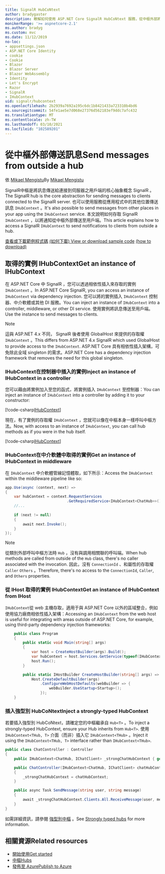 ```yaml
---
title: SignalR HubCoNtext
author: bradygaster
description: 瞭解如何使用 ASP.NET Core SignalR HubCoNtext 服務，從中樞外部將通知傳送至用戶端。
monikerRange: '>= aspnetcore-2.1'
ms.author: bradyg
ms.custom: mvc
ms.date: 11/12/2019
no-loc:
- appsettings.json
- ASP.NET Core Identity
- cookie
- Cookie
- Blazor
- Blazor Server
- Blazor WebAssembly
- Identity
- Let's Encrypt
- Razor
- SignalR
- IHubContext
uid: signalr/hubcontext
ms.openlocfilehash: 2b2939a7692a195c6dc1b8421433a723310b4bd6
ms.sourcegitcommit: 54fe1ae5e7d068e27376d562183ef9ddc7afc432
ms.translationtype: MT
ms.contentlocale: zh-TW
ms.lasthandoff: 03/10/2021
ms.locfileid: "102589201"
---
```

# <a name="send-messages-from-outside-a-hub"></a><span data-ttu-id="010f9-103">從中樞外部傳送訊息</span><span class="sxs-lookup"><span data-stu-id="010f9-103">Send messages from outside a hub</span></span>

<span data-ttu-id="010f9-104">依 [Mikael Mengistu](https://twitter.com/MikaelM_12)</span><span class="sxs-lookup"><span data-stu-id="010f9-104">By [Mikael Mengistu](https://twitter.com/MikaelM_12)</span></span>

<span data-ttu-id="010f9-105">SignalR中樞是將訊息傳送給連接到伺服器之用戶端的核心抽象概念 SignalR 。</span><span class="sxs-lookup"><span data-stu-id="010f9-105">The SignalR hub is the core abstraction for sending messages to clients connected to the SignalR server.</span></span> <span data-ttu-id="010f9-106">也可以使用服務從應用程式中的其他位置傳送訊息 `IHubContext` 。</span><span class="sxs-lookup"><span data-stu-id="010f9-106">It's also possible to send messages from other places in your app using the `IHubContext` service.</span></span> <span data-ttu-id="010f9-107">本文說明如何存取 SignalR `IHubContext` ，以將通知從中樞外部傳送至用戶端。</span><span class="sxs-lookup"><span data-stu-id="010f9-107">This article explains how to access a SignalR `IHubContext` to send notifications to clients from outside a hub.</span></span>

<span data-ttu-id="010f9-108">[查看或下載範例程式碼](https://github.com/dotnet/AspNetCore.Docs/tree/main/aspnetcore/signalr/hubcontext/sample/) [ (如何下載) ](xref:index#how-to-download-a-sample)</span><span class="sxs-lookup"><span data-stu-id="010f9-108">[View or download sample code](https://github.com/dotnet/AspNetCore.Docs/tree/main/aspnetcore/signalr/hubcontext/sample/) [(how to download)](xref:index#how-to-download-a-sample)</span></span>

## <a name="get-an-instance-of-ihubcontext"></a><span data-ttu-id="010f9-109">取得的實例 IHubContext</span><span class="sxs-lookup"><span data-stu-id="010f9-109">Get an instance of IHubContext</span></span>

<span data-ttu-id="010f9-110">在 ASP.NET Core 中 SignalR ，您可以透過相依性插入來存取的實例 `IHubContext` 。</span><span class="sxs-lookup"><span data-stu-id="010f9-110">In ASP.NET Core SignalR, you can access an instance of `IHubContext` via dependency injection.</span></span> <span data-ttu-id="010f9-111">您可以將的實例插入 `IHubContext` 控制器、中介軟體或其他 DI 服務。</span><span class="sxs-lookup"><span data-stu-id="010f9-111">You can inject an instance of `IHubContext` into a controller, middleware, or other DI service.</span></span> <span data-ttu-id="010f9-112">使用實例將訊息傳送至用戶端。</span><span class="sxs-lookup"><span data-stu-id="010f9-112">Use the instance to send messages to clients.</span></span>

> [!NOTE]
> <span data-ttu-id="010f9-113">這與 ASP.NET 4.x 不同， SignalR 後者使用 GlobalHost 來提供的存取權 `IHubContext` 。</span><span class="sxs-lookup"><span data-stu-id="010f9-113">This differs from ASP.NET 4.x SignalR which used GlobalHost to provide access to the `IHubContext`.</span></span> <span data-ttu-id="010f9-114">ASP.NET Core 具有相依性插入架構，可免除此全域 singleton 的需求。</span><span class="sxs-lookup"><span data-stu-id="010f9-114">ASP.NET Core has a dependency injection framework that removes the need for this global singleton.</span></span>

### <a name="inject-an-instance-of-ihubcontext-in-a-controller"></a><span data-ttu-id="010f9-115">IHubContext在控制器中插入的實例</span><span class="sxs-lookup"><span data-stu-id="010f9-115">Inject an instance of IHubContext in a controller</span></span>

<span data-ttu-id="010f9-116">您可以藉由將實例加入至您的函式，將實例插入 `IHubContext` 至控制器：</span><span class="sxs-lookup"><span data-stu-id="010f9-116">You can inject an instance of `IHubContext` into a controller by adding it to your constructor:</span></span>

[!code-csharp[IHubContext](hubcontext/sample/Controllers/HomeController.cs?range=12-19,57)]

<span data-ttu-id="010f9-117">現在，有了實例的存取權 `IHubContext` ，您就可以像在中樞本身一樣呼叫中樞方法。</span><span class="sxs-lookup"><span data-stu-id="010f9-117">Now, with access to an instance of `IHubContext`, you can call hub methods as if you were in the hub itself.</span></span>

[!code-csharp[IHubContext](hubcontext/sample/Controllers/HomeController.cs?range=21-25)]

### <a name="get-an-instance-of-ihubcontext-in-middleware"></a><span data-ttu-id="010f9-118">IHubContext在中介軟體中取得的實例</span><span class="sxs-lookup"><span data-stu-id="010f9-118">Get an instance of IHubContext in middleware</span></span>

<span data-ttu-id="010f9-119">在 `IHubContext` 中介軟體管線記憶體取，如下所示：</span><span class="sxs-lookup"><span data-stu-id="010f9-119">Access the `IHubContext` within the middleware pipeline like so:</span></span>

```csharp
app.Use(async (context, next) =>
{
    var hubContext = context.RequestServices
                            .GetRequiredService<IHubContext<ChatHub>>();
    //...
    
    if (next != null)
    {
        await next.Invoke();
    }
});
```

> [!NOTE]
> <span data-ttu-id="010f9-120">從類別外部呼叫中樞方法時 `Hub` ，沒有與調用相關聯的呼叫端。</span><span class="sxs-lookup"><span data-stu-id="010f9-120">When hub methods are called from outside of the `Hub` class, there's no caller associated with the invocation.</span></span> <span data-ttu-id="010f9-121">因此，沒有 `ConnectionId` 、和屬性的存取權 `Caller` `Others` 。</span><span class="sxs-lookup"><span data-stu-id="010f9-121">Therefore, there's no access to the `ConnectionId`, `Caller`, and `Others` properties.</span></span>

### <a name="get-an-instance-of-ihubcontext-from-ihost"></a><span data-ttu-id="010f9-122">從 IHost 取得的實例 IHubContext</span><span class="sxs-lookup"><span data-stu-id="010f9-122">Get an instance of IHubContext from IHost</span></span>

<span data-ttu-id="010f9-123">`IHubContext`從 web 主機存取，適用于與 ASP.NET Core 以外的區域整合，例如使用協力廠商相依性插入架構：</span><span class="sxs-lookup"><span data-stu-id="010f9-123">Accessing an `IHubContext` from the web host is useful for integrating with areas outside of ASP.NET Core, for example, using third-party dependency injection frameworks:</span></span>

```csharp
    public class Program
    {
        public static void Main(string[] args)
        {
            var host = CreateHostBuilder(args).Build();
            var hubContext = host.Services.GetService(typeof(IHubContext<ChatHub>));
            host.Run();
        }

        public static IHostBuilder CreateHostBuilder(string[] args) =>
            Host.CreateDefaultBuilder(args)
                .ConfigureWebHostDefaults(webBuilder => {
                    webBuilder.UseStartup<Startup>();
                });
    }
```

### <a name="inject-a-strongly-typed-hubcontext"></a><span data-ttu-id="010f9-124">插入強型別 HubCoNtext</span><span class="sxs-lookup"><span data-stu-id="010f9-124">Inject a strongly-typed HubContext</span></span>

<span data-ttu-id="010f9-125">若要插入強型別 HubCoNtext，請確定您的中樞繼承自 `Hub<T>` 。</span><span class="sxs-lookup"><span data-stu-id="010f9-125">To inject a strongly-typed HubContext, ensure your Hub inherits from `Hub<T>`.</span></span> <span data-ttu-id="010f9-126">使用 `IHubContext<THub, T>` 介面（而非）插入它 `IHubContext<THub>` 。</span><span class="sxs-lookup"><span data-stu-id="010f9-126">Inject it using the `IHubContext<THub, T>` interface rather than `IHubContext<THub>`.</span></span>

```csharp
public class ChatController : Controller
{
    public IHubContext<ChatHub, IChatClient> _strongChatHubContext { get; }

    public ChatController(IHubContext<ChatHub, IChatClient> chatHubContext)
    {
        _strongChatHubContext = chatHubContext;
    }

    public async Task SendMessage(string user, string message)
    {
        await _strongChatHubContext.Clients.All.ReceiveMessage(user, message);
    }
}
```

<span data-ttu-id="010f9-127">如需詳細資訊，請參閱 [強型別中樞](xref:signalr/hubs#strongly-typed-hubs) 。</span><span class="sxs-lookup"><span data-stu-id="010f9-127">See [Strongly typed hubs](xref:signalr/hubs#strongly-typed-hubs) for more information.</span></span>

## <a name="related-resources"></a><span data-ttu-id="010f9-128">相關資源</span><span class="sxs-lookup"><span data-stu-id="010f9-128">Related resources</span></span>

* [<span data-ttu-id="010f9-129">開始使用</span><span class="sxs-lookup"><span data-stu-id="010f9-129">Get started</span></span>](xref:tutorials/signalr)
* [<span data-ttu-id="010f9-130">中樞</span><span class="sxs-lookup"><span data-stu-id="010f9-130">Hubs</span></span>](xref:signalr/hubs)
* [<span data-ttu-id="010f9-131">發佈至 Azure</span><span class="sxs-lookup"><span data-stu-id="010f9-131">Publish to Azure</span></span>](xref:signalr/publish-to-azure-web-app)

